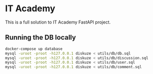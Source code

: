 # IT Academy

This is a full solution to IT Academy FastAPI project.

## Running the DB locally

```sh
docker-compose up database
mysql -uroot -proot -h127.0.0.1 diskuze < utils/db/db.sql
mysql -uroot -proot -h127.0.0.1 diskuze < utils/db/discussion.sql
mysql -uroot -proot -h127.0.0.1 diskuze < utils/db/user.sql
mysql -uroot -proot -h127.0.0.1 diskuze < utils/db/comment.sql
```
